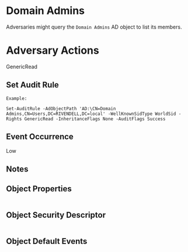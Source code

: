 # Domain Admins

Adversaries might query the `Domain Admins` AD object to list its members.

# Adversary Actions

GenericRead

## Set Audit Rule

```
Example:

Set-AuditRule -AdObjectPath 'AD:\CN=Domain Admins,CN=Users,DC=RIVENDELL,DC=local' -WellKnownSidType WorldSid -Rights GenericRead -InheritanceFlags None -AuditFlags Success
```

## Event Occurrence

Low

## Notes

## Object Properties

```

```

## Object Security Descriptor

```

```

## Object Default Events

